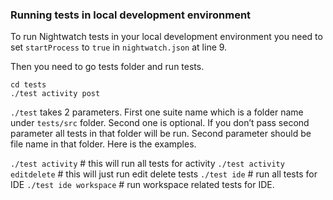 ### Running tests in local development environment


To run Nightwatch tests in your local development environment you need to set `startProcess` to `true` in `nightwatch.json` at line 9.

Then you need to go tests folder and run tests.

```
cd tests
./test activity post
```

`./test` takes 2 parameters. First one suite name which is a folder name under `tests/src` folder. Second one is optional. If you don’t pass second parameter all tests in that folder will be run. Second parameter should be file name in that folder. Here is the examples.


`./test activity` # this will run all tests for activity
`./test activity editdelete` # this will just run edit delete tests
`./test ide` # run all tests for IDE
`./test ide workspace` # run workspace related tests for IDE.

